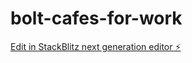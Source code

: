 # bolt-cafes-for-work

[Edit in StackBlitz next generation editor ⚡️](https://stackblitz.com/~/github.com/m91michel/bolt-cafes-for-work)